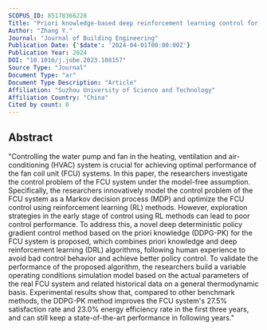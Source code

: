 ```yaml
---
SCOPUS_ID: 85178366220
Title: "Priori knowledge-based deep reinforcement learning control for fan coil unit system"
Author: "Zhang Y."
Journal: "Journal of Building Engineering"
Publication Date: {'$date': '2024-04-01T00:00:00Z'}
Publication Year: 2024
DOI: "10.1016/j.jobe.2023.108157"
Source Type: "Journal"
Document Type: "ar"
Document Type Description: "Article"
Affiliation: "Suzhou University of Science and Technology"
Affiliation Country: "China"
Cited by count: 0
---
```


## Abstract
"Controlling the water pump and fan in the heating, ventilation and air-conditioning (HVAC) system is crucial for achieving optimal performance of the fan coil unit (FCU) systems. In this paper, the researchers investigate the control problem of the FCU system under the model-free assumption. Specifically, the researchers innovatively model the control problem of the FCU system as a Markov decision process (MDP) and optimize the FCU control using reinforcement learning (RL) methods. However, exploration strategies in the early stage of control using RL methods can lead to poor control performance. To address this, a novel deep deterministic policy gradient control method based on the priori knowledge (DDPG-PK) for the FCU system is proposed, which combines priori knowledge and deep reinforcement learning (DRL) algorithms, following human experience to avoid bad control behavior and achieve better policy control. To validate the performance of the proposed algorithm, the researchers build a variable operating conditions simulation model based on the actual parameters of the real FCU system and related historical data on a general thermodynamic basis. Experimental results show that, compared to other benchmark methods, the DDPG-PK method improves the FCU system's 27.5% satisfaction rate and 23.0% energy efficiency rate in the first three years, and can still keep a state-of-the-art performance in following years."

